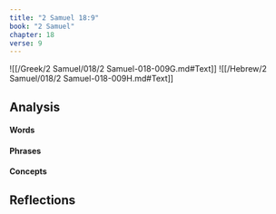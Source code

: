 ```yaml
---
title: "2 Samuel 18:9"
book: "2 Samuel"
chapter: 18
verse: 9
---
```

![[/Greek/2 Samuel/018/2 Samuel-018-009G.md#Text]]
![[/Hebrew/2 Samuel/018/2 Samuel-018-009H.md#Text]]

## Analysis

#### Words

#### Phrases

#### Concepts

## Reflections
